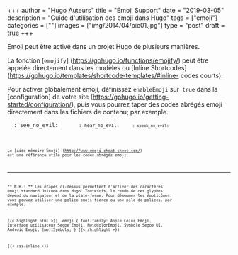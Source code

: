 +++
author = "Hugo Auteurs"
title = "Emoji Support"
date = "2019-03-05"
description = "Guide d'utilisation des emoji dans Hugo"
tags = ["emoji"]
categories = [""]
images  = ["img/2014/04/pic01.jpg"]
type = "post"
draft = true
+++

Emoji peut être activé dans un projet Hugo de plusieurs manières.
<!--more--->
La fonction [`emojify`] (https://gohugo.io/functions/emojify/) peut être appelée directement dans les modèles ou [Inline Shortcodes] (https://gohugo.io/templates/shortcode-templates/#inline- codes courts).

Pour activer globalement emoji, définissez `enableEmoji` sur` true` dans la [configuration] de votre site (https://gohugo.io/getting-started/configuration/), puis vous pourrez taper des codes abrégés emoji directement dans les fichiers de contenu; par exemple.


<p> <span class = "nowrap"> <span class = "emojify"> 🙈 </ span> <code>: see_no_evil: </ code> </ span> <span class = "nowrap"> <span class = "emojify"> 🙉 </ span> <code>: hear_no_evil: </ code> </ span> <span class = "nowrap"> <span class = "emojify"> </ span> <code>: speak_no_evil: </ code> </ span> </ p>
<br>

Le [aide-mémoire Emoji] (http://www.emoji-cheat-sheet.com/) est une référence utile pour les codes abrégés emoji.

***

** N.B.: ** Les étapes ci-dessus permettent d'activer des caractères emoji standard Unicode dans Hugo. Toutefois, le rendu de ces glyphes dépend du navigateur et de la plate-forme. Pour dénommer les émoticônes, vous pouvez utiliser une police emoji tierce ou une pile de polices. par exemple.

{{< highlight html >}}
.emoji {
font-family: Apple Color Emoji, Interface utilisateur Segoe Emoji, NotoColorEmoji, Symbole Segoe UI, Android Emoji, EmojiSymbols;
}
{{< /highlight >}}

{{< css.inline >}}
<style>
.emojify {
font-family: Apple Color Emoji, Interface utilisateur Segoe Emoji, NotoColorEmoji, Symbole Segoe UI, Android Emoji, EmojiSymbols;
taille de la police: 2rem;
alignement vertical: milieu;
}
Écran @média et (largeur maximale: 650px) {
    .nowrap {
bloc de visualisation;
marge: 25px 0;
}
}
</ style>
{{< /css.inline >}}
